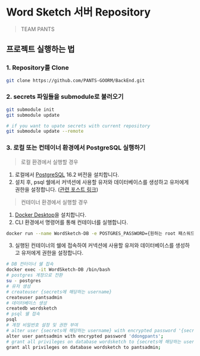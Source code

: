 # Word Sketch 서버 Repository

> TEAM PANTS

<!-- ## Devcontainer로 빠르게 환경 구축하기 (추가 예정)
[![Open in Dev Containers](https://img.shields.io/static/v1?label=Dev%20Containers&message=Open&color=blue&logo=visualstudiocode)](https://vscode.dev/redirect?url=vscode://ms-vscode-remote.remote-containers/cloneInVolume?url=https://github.com/PANTS-GOORM/BackEnd) -->

## 프로젝트 실행하는 법

### 1. Repository를 Clone

```bash
git clone https://github.com/PANTS-GOORM/BackEnd.git
```

### 2. secrets 파일들을 submodule로 불러오기

```bash
git submodule init
git submodule update

# if you want to upate secrets with current repository
git submodule update --remote
```

### 3. 로컬 또는 컨테이너 환경에서 PostgreSQL 실행하기

> 로컬 환경에서 실행할 경우

1. 로컬에서 [PostgreSQL](https://www.postgresql.org/) 16.2 버전을 설치합니다.
2. 설치 후, psql 쉘에서 커넥션에 사용할 유저와 데이터베이스를 생성하고 유저에게 권한을 설정합니다. ([관련 포스트 링크](https://jiurinie.tistory.com/60))

> 컨테이너 환경에서 실행할 경우

1. [Docker Desktop](https://www.docker.com/products/docker-desktop/)을 설치합니다.
2. CLI 환경에서 명령어를 통해 컨테이너를 실행합니다.
```bash
docker run --name WordSketch-DB -e POSTGRES_PASSWORD={원하는 root 패스워드} -p 5432:5432 -d postgres:16.2
```
3. 실행된 컨테이너의 쉘에 접속하여 커넥션에 사용할 유저와 데이터베이스를 생성하고 유저에게 권한을 설정합니다.
```bash
# DB 컨터이너 쉘 접속
docker exec -it WordSketch-DB /bin/bash
# postgres 계정으로 전환
su - postgres
# 유저 생성
# createuser {secrets에 해당하는 username}
createuser pantsadmin
# 데이터베이스 생성
createdb wordsketch
# psql 쉘 접속
psql
# 계정 비밀번호 설정 및 권한 부여
# alter user {secrets에 해당하는 username} with encrypted password '{secrets에 해당하는 password}';
alter user pantsadmin with encrypted password 'ddongpants';
# grant all privileges on database wordsketch to {secrets에 해당하는 username};
grant all privileges on database wordsketch to pantsadmin;
```

